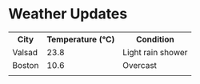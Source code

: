 # Weather Updates

<!-- WEATHER-UPDATE-START -->
<table><tr><th>City</th><th>Temperature (°C)</th><th>Condition</th></tr><tr><td>Valsad</td><td>23.8</td><td>Light rain shower</td></tr><tr><td>Boston</td><td>10.6</td><td>Overcast</td></tr><tr><td></td><td></td><td></td></tr></table>
<!-- WEATHER-UPDATE-END -->

